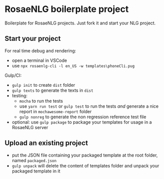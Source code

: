 # RosaeNLG boilerplate project

Boilerplate for RosaeNLG projects.
Just fork it and start your NLG project.


## Start your project

For real time debug and rendering:

- open a terminal in VSCode
- use `npx rosaenlg-cli -l en_US -w templates\phoneCli.pug`


Gulp/CI:

- `gulp init` to create `dist` folder
- `gulp texts` to generate the texts in `dist`
- testing:
  - `mocha` to run the tests
  - use `yarn run test` or `gulp test` to run the tests _and_ generate a nice report in `mochawesome-report` folder
  - `gulp nonreg` to generate the non regression reference test file
- optional: use `gulp package` to package your templates for usage in a RosaeNLG server


## Upload an existing project

- put the JSON file containing your packaged template at the root folder, named `packaged.json`
- `gulp unpack` will delete the content of templates folder and unpack your packaged template in it

